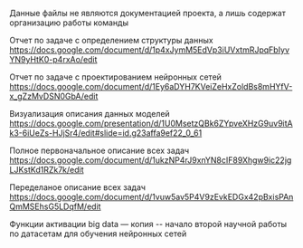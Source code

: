 Данные файлы не являются документацией проекта, а лишь содержат организацию работы команды

Отчет по задаче с определением структуры данных
https://docs.google.com/document/d/1p4xJymM5EdVp3iUVxtmRJpqFbIyvYN9yHtK0-p4rxAo/edit

Отчет по задаче с проектированием нейронных сетей
https://docs.google.com/document/d/1Ey6aDYH7KVeiZeHxZoldBs8mHYfV-x_gZzMvDSN0GbA/edit

Визуализация описания данных моделей
https://docs.google.com/presentation/d/1U0MsetzQBk6ZYpveXHzG9uv9itAk3-6iUeZs-HJjSr4/edit#slide=id.g23affa9ef22_0_61

Полное первоначальное описание всех задач
https://docs.google.com/document/d/1ukzNP4rJ9xnYN8cIF89Xhgw9ic22jgLJKstKd1RZk7k/edit

Переделаное описание всех задач
https://docs.google.com/document/d/1vuw5av5P4V9zEvkEDGx42pBxisPAnQmMSEhsG5LDqfM/edit

Функции активации big data — копия -- начало второй научной работы по датасетам для обучения нейронных сетей